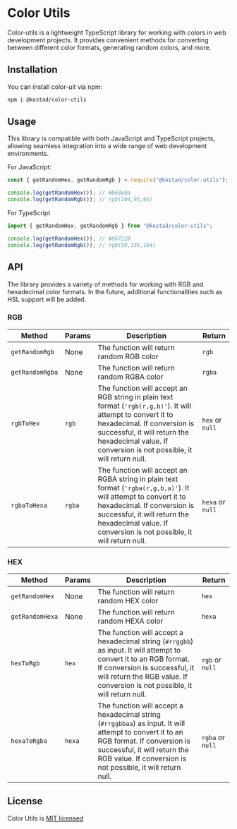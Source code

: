 # Color Utils

Color-utils is a lightweight TypeScript library for working with colors in web development projects. It provides convenient methods for converting between different color formats, generating random colors, and more.

## Installation

You can install color-uit via npm:

```bash
npm i @kostad/color-utils
```

## Usage

This library is compatible with both JavaScript and TypeScript projects, allowing seamless integration into a wide range of web development environments.

For JavaScript:

```js
const { getRandomHex, getRandomRgb } = require("@kostad/color-utils");

console.log(getRandomHex()); // #b68e0a
console.log(getRandomRgb()); // rgb(104,95,95)
```

For TypeScript

```ts
import { getRandomHex, getRandomRgb } from "@kostad/color-utils";

console.log(getRandomHex()); // #867220
console.log(getRandomRgb()); // rgb(59,135,164)
```

## API

The library provides a variety of methods for working with RGB and hexadecimal color formats. In the future, additional functionalities such as HSL support will be added.

### RGB

| Method          | Params | Description                                                                                                                                                                                                                                            | Return           |
| --------------- | ------ | ------------------------------------------------------------------------------------------------------------------------------------------------------------------------------------------------------------------------------------------------------ | ---------------- |
| `getRandomRgb`  | None   | The function will return random RGB color                                                                                                                                                                                                              | `rgb`            |
| `getRandomRgba` | None   | The function will return random RGBA color                                                                                                                                                                                                             | `rgba`           |
| `rgbToHex`      | `rgb`  | The function will accept an RGB string in plain text format (`'rgb(r,g,b)'`). It will attempt to convert it to hexadecimal. If conversion is successful, it will return the hexadecimal value. If conversion is not possible, it will return null.     | `hex` or `null`  |
| `rgbaToHexa`    | `rgba` | The function will accept an RGBA string in plain text format (`'rgba(r,g,b,a)'`). It will attempt to convert it to hexadecimal. If conversion is successful, it will return the hexadecimal value. If conversion is not possible, it will return null. | `hexa` or `null` |

### HEX

| Method          | Params | Description                                                                                                                                                                                                                          | Return           |
| --------------- | ------ | ------------------------------------------------------------------------------------------------------------------------------------------------------------------------------------------------------------------------------------ | ---------------- |
| `getRandomHex`  | None   | The function will return random HEX color                                                                                                                                                                                            | `hex`            |
| `getRandomHexa` | None   | The function will return random HEXA color                                                                                                                                                                                           | `hexa`           |
| `hexToRgb`      | `hex`  | The function will accept a hexadecimal string (`#rrggbb`) as input. It will attempt to convert it to an RGB format. If conversion is successful, it will return the RGB value. If conversion is not possible, it will return null.   | `rgb` or `null`  |
| `hexaToRgba`    | `hexa` | The function will accept a hexadecimal string (`#rrggbbaa`) as input. It will attempt to convert it to an RGB format. If conversion is successful, it will return the RGB value. If conversion is not possible, it will return null. | `rgba` or `null` |

## License

Color Utils is [MIT licensed](https://github.com/KostaD02/color-utils/blob/main/LICENSE)
